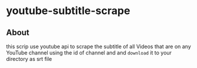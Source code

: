 # youtube-subtitle-scrape

## About
this scrip use youtube api to scrape the subtitle of all Videos that are on any YouTube channel using the id of channel and and `download` it to your directory as srt file
